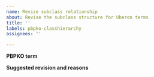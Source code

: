 ```yaml
---
name: Revise subclass relationship
about: Revise the subclass structure for Uberon terms
title: ''
labels: pbpko-classhierarchy
assignees: ''

---
```


**PBPKO term**


**Suggested revision and reasons**
